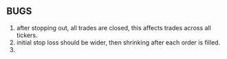 ## BUGS

1. after stopping out, all trades are closed, this affects trades across all tickers.
2. initial stop loss should be wider, then shrinking after each order is filled.
3.
